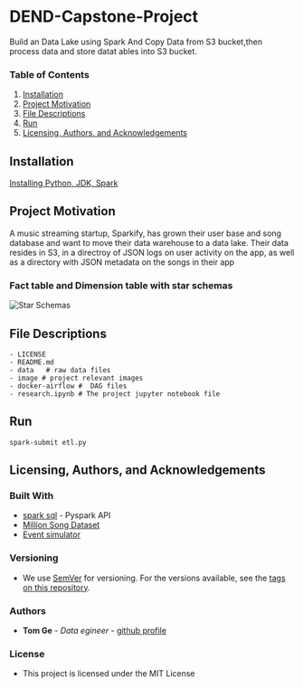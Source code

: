 # DEND-Capstone-Project

Build an Data Lake using Spark And Copy Data from S3 bucket,then process data and store datat ables into S3 bucket.


### Table of Contents

1. [Installation](#installation)
2. [Project Motivation](#motivation)
3. [File Descriptions](#files)
4. [Run](#results)
5. [Licensing, Authors, and Acknowledgements](#licensing)

## Installation <a name="installation"></a>

[Installing Python, JDK, Spark](https://sundog-education.com/spark-python)


## Project Motivation<a name="motivation"></a>
A music streaming startup, Sparkify, has grown their user base and song database and want to move their data warehouse to a data lake. Their data resides in S3, in a directroy of JSON logs on user activity on the app, as well as a directory with JSON metadata on the songs in their app
### Fact table and Dimension table with star schemas
![Star Schemas](./assets/star_schemas.jpg)


## File Descriptions <a name="files"></a>

```
- LICENSE
- README.md
- data   # raw data files
- image # project relevant images
- docker-airflow #  DAG files 
- research.ipynb # The project jupyter notebook file
```

## Run <a name="results"></a>

```
spark-submit etl.py

```

## Licensing, Authors, and Acknowledgements <a name="licensing"></a>

### Built With
* [spark sql](https://spark.apache.org/docs/latest/) - Pyspark API
* [Million Song Dataset](http://millionsongdataset.com/)
* [Event simulator](https://github.com/Interana/eventsim)

### Versioning

* We use [SemVer](http://semver.org/) for versioning. For the versions available, see the [tags on this repository](https://github.com/your/project/tags).

### Authors

* **Tom Ge** - *Data egineer* - [github profile](https://github.com/tomgtqq)

### License

* This project is licensed under the MIT License


